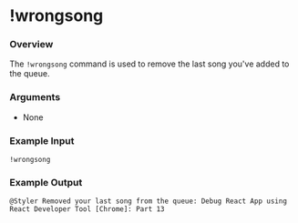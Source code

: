 # !wrongsong

### Overview

The `!wrongsong` command is used to remove the last song you've added to the queue.

### Arguments

- None

### Example Input

```
!wrongsong
```

### Example Output

```
@Styler Removed your last song from the queue: Debug React App using React Developer Tool [Chrome]: Part 13 
```

